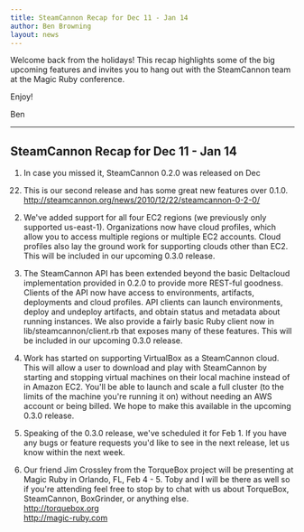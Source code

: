 ```yaml
---
title: SteamCannon Recap for Dec 11 - Jan 14
author: Ben Browning
layout: news
---
```


Welcome back from the holidays! This recap highlights some of the big
upcoming features and invites you to hang out with the SteamCannon
team at the Magic Ruby conference.

Enjoy!

Ben

________________

## SteamCannon Recap for Dec 11 - Jan 14

1) In case you missed it, SteamCannon 0.2.0 was released on Dec
22. This is our second release and has some great new features over
0.1.0.  
<http://steamcannon.org/news/2010/12/22/steamcannon-0-2-0/>

2) We've added support for all four EC2 regions (we previously only
supported us-east-1).  Organizations now have cloud profiles, which
allow you to access multiple regions or multiple EC2 accounts. Cloud
profiles also lay the ground work for supporting clouds other than
EC2. This will be included in our upcoming 0.3.0 release.

3) The SteamCannon API has been extended beyond the basic Deltacloud
implementation provided in 0.2.0 to provide more REST-ful
goodness. Clients of the API now have access to environments,
artifacts, deployments and cloud profiles. API clients can launch
environments, deploy and undeploy artifacts, and obtain status and
metadata about running instances. We also provide a fairly basic Ruby
client now in lib/steamcannon/client.rb that exposes many of these
features. This will be included in our upcoming 0.3.0 release.

4) Work has started on supporting VirtualBox as a SteamCannon
cloud. This will allow a user to download and play with SteamCannon by
starting and stopping virtual machines on their local machine instead
of in Amazon EC2. You'll be able to launch and scale a full cluster
(to the limits of the machine you're running it on) without needing an
AWS account or being billed. We hope to make this available in the
upcoming 0.3.0 release.

5) Speaking of the 0.3.0 release, we've scheduled it for Feb 1. If you
have any bugs or feature requests you'd like to see in the next
release, let us know within the next week.

6) Our friend Jim Crossley from the TorqueBox project will be
presenting at Magic Ruby in Orlando, FL, Feb 4 - 5. Toby and I will be
there as well so if you're attending feel free to stop by to chat with
us about TorqueBox, SteamCannon, BoxGrinder, or anything else.  
<http://torquebox.org>  
<http://magic-ruby.com>
